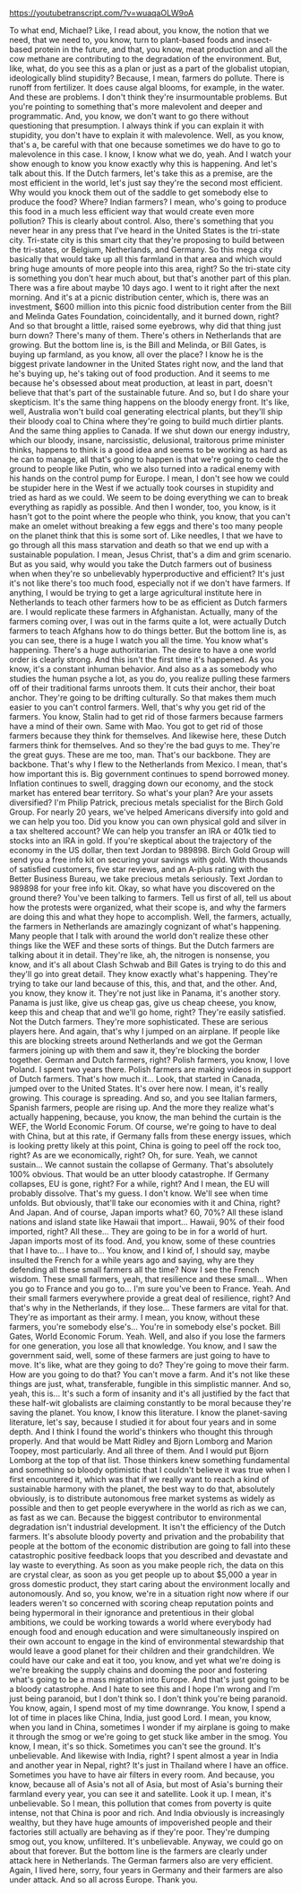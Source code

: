 https://youtubetranscript.com/?v=wuaqaOLW9oA

 To what end, Michael? Like, I read about, you know, the notion that we need, that we need to, you know, turn to plant-based foods and insect-based protein in the future, and that, you know, meat production and all the cow methane are contributing to the degradation of the environment. But, like, what, do you see this as a plan or just as a part of the globalist utopian, ideologically blind stupidity? Because, I mean, farmers do pollute. There is runoff from fertilizer. It does cause algal blooms, for example, in the water. And these are problems. I don't think they're insurmountable problems. But you're pointing to something that's more malevolent and deeper and programmatic. And, you know, we don't want to go there without questioning that presumption. I always think if you can explain it with stupidity, you don't have to explain it with malevolence. Well, as you know, that's a, be careful with that one because sometimes we do have to go to malevolence in this case. I know, I know what we do, yeah. And I watch your show enough to know you know exactly why this is happening. And let's talk about this. If the Dutch farmers, let's take this as a premise, are the most efficient in the world, let's just say they're the second most efficient. Why would you knock them out of the saddle to get somebody else to produce the food? Where? Indian farmers? I mean, who's going to produce this food in a much less efficient way that would create even more pollution? This is clearly about control. Also, there's something that you never hear in any press that I've heard in the United States is the tri-state city. Tri-state city is this smart city that they're proposing to build between the tri-states, or Belgium, Netherlands, and Germany. So this mega city basically that would take up all this farmland in that area and which would bring huge amounts of more people into this area, right? So the tri-state city is something you don't hear much about, but that's another part of this plan. There was a fire about maybe 10 days ago. I went to it right after the next morning. And it's at a picnic distribution center, which is, there was an investment, $600 million into this picnic food distribution center from the Bill and Melinda Gates Foundation, coincidentally, and it burned down, right? And so that brought a little, raised some eyebrows, why did that thing just burn down? There's many of them. There's others in Netherlands that are growing. But the bottom line is, is the Bill and Melinda, or Bill Gates, is buying up farmland, as you know, all over the place? I know he is the biggest private landowner in the United States right now, and the land that he's buying up, he's taking out of food production. And it seems to me because he's obsessed about meat production, at least in part, doesn't believe that that's part of the sustainable future. And so, but I do share your skepticism. It's the same thing happens on the bloody energy front. It's like, well, Australia won't build coal generating electrical plants, but they'll ship their bloody coal to China where they're going to build much dirtier plants. And the same thing applies to Canada. If we shut down our energy industry, which our bloody, insane, narcissistic, delusional, traitorous prime minister thinks, happens to think is a good idea and seems to be working as hard as he can to manage, all that's going to happen is that we're going to cede the ground to people like Putin, who we also turned into a radical enemy with his hands on the control pump for Europe. I mean, I don't see how we could be stupider here in the West if we actually took courses in stupidity and tried as hard as we could. We seem to be doing everything we can to break everything as rapidly as possible. And then I wonder, too, you know, is it hasn't got to the point where the people who think, you know, that you can't make an omelet without breaking a few eggs and there's too many people on the planet think that this is some sort of. Like needles, I that we have to go through all this mass starvation and death so that we end up with a sustainable population. I mean, Jesus Christ, that's a dim and grim scenario. But as you said, why would you take the Dutch farmers out of business when when they're so unbelievably hyperproductive and efficient? It's just it's not like there's too much food, especially not if we don't have farmers. If anything, I would be trying to get a large agricultural institute here in Netherlands to teach other farmers how to be as efficient as Dutch farmers are. I would replicate these farmers in Afghanistan. Actually, many of the farmers coming over, I was out in the farms quite a lot, were actually Dutch farmers to teach Afghans how to do things better. But the bottom line is, as you can see, there is a huge I watch you all the time. You know what's happening. There's a huge authoritarian. The desire to have a one world order is clearly strong. And this isn't the first time it's happened. As you know, it's a constant inhuman behavior. And also as a as somebody who studies the human psyche a lot, as you do, you realize pulling these farmers off of their traditional farms unroots them. It cuts their anchor, their boat anchor. They're going to be drifting culturally. So that makes them much easier to you can't control farmers. Well, that's why you get rid of the farmers. You know, Stalin had to get rid of those farmers because farmers have a mind of their own. Same with Mao. You got to get rid of those farmers because they think for themselves. And likewise here, these Dutch farmers think for themselves. And so they're the bad guys to me. They're the great guys. These are me too, man. That's our backbone. They are backbone. That's why I flew to the Netherlands from Mexico. I mean, that's how important this is. Big government continues to spend borrowed money. Inflation continues to swell, dragging down our economy, and the stock market has entered bear territory. So what's your plan? Are your assets diversified? I'm Philip Patrick, precious metals specialist for the Birch Gold Group. For nearly 20 years, we've helped Americans diversify into gold and we can help you too. Did you know you can own physical gold and silver in a tax sheltered account? We can help you transfer an IRA or 401k tied to stocks into an IRA in gold. If you're skeptical about the trajectory of the economy in the US dollar, then text Jordan to 989898. Birch Gold Group will send you a free info kit on securing your savings with gold. With thousands of satisfied customers, five star reviews, and an A-plus rating with the Better Business Bureau, we take precious metals seriously. Text Jordan to 989898 for your free info kit. Okay, so what have you discovered on the ground there? You've been talking to farmers. Tell us first of all, tell us about how the protests were organized, what their scope is, and why the farmers are doing this and what they hope to accomplish. Well, the farmers, actually, the farmers in Netherlands are amazingly cognizant of what's happening. Many people that I talk with around the world don't realize these other things like the WEF and these sorts of things. But the Dutch farmers are talking about it in detail. They're like, ah, the nitrogen is nonsense, you know, and it's all about Clash Schwab and Bill Gates is trying to do this and they'll go into great detail. They know exactly what's happening. They're trying to take our land because of this, this, and that, and the other. And, you know, they know it. They're not just like in Panama, it's another story. Panama is just like, give us cheap gas, give us cheap cheese, you know, keep this and cheap that and we'll go home, right? They're easily satisfied. Not the Dutch farmers. They're more sophisticated. These are serious players here. And again, that's why I jumped on an airplane. If people like this are blocking streets around Netherlands and we got the German farmers joining up with them and saw it, they're blocking the border together. German and Dutch farmers, right? Polish farmers, you know, I love Poland. I spent two years there. Polish farmers are making videos in support of Dutch farmers. That's how much it... Look, that started in Canada, jumped over to the United States. It's over here now. I mean, it's really growing. This courage is spreading. And so, and you see Italian farmers, Spanish farmers, people are rising up. And the more they realize what's actually happening, because, you know, the man behind the curtain is the WEF, the World Economic Forum. Of course, we're going to have to deal with China, but at this rate, if Germany falls from these energy issues, which is looking pretty likely at this point, China is going to peel off the rock too, right? As are we economically, right? Oh, for sure. Yeah, we cannot sustain... We cannot sustain the collapse of Germany. That's absolutely 100% obvious. That would be an utter bloody catastrophe. If Germany collapses, EU is gone, right? For a while, right? And I mean, the EU will probably dissolve. That's my guess. I don't know. We'll see when time unfolds. But obviously, that'll take our economies with it and China, right? And Japan. And of course, Japan imports what? 60, 70%? All these island nations and island state like Hawaii that import... Hawaii, 90% of their food imported, right? All these... They are going to be in for a world of hurt. Japan imports most of its food. And, you know, some of these countries that I have to... I have to... You know, and I kind of, I should say, maybe insulted the French for a while years ago and saying, why are they defending all these small farmers all the time? Now I see the French wisdom. These small farmers, yeah, that resilience and these small... When you go to France and you go to... I'm sure you've been to France. Yeah. And their small farmers everywhere provide a great deal of resilience, right? And that's why in the Netherlands, if they lose... These farmers are vital for that. They're as important as their army. I mean, you know, without these farmers, you're somebody else's... You're in somebody else's pocket. Bill Gates, World Economic Forum. Yeah. Well, and also if you lose the farmers for one generation, you lose all that knowledge. You know, and I saw the government said, well, some of these farmers are just going to have to move. It's like, what are they going to do? They're going to move their farm. How are you going to do that? You can't move a farm. And it's not like these things are just, what, transferable, fungible in this simplistic manner. And so, yeah, this is... It's such a form of insanity and it's all justified by the fact that these half-wit globalists are claiming constantly to be moral because they're saving the planet. You know, I know this literature. I know the planet-saving literature, let's say, because I studied it for about four years and in some depth. And I think I found the world's thinkers who thought this through properly. And that would be Matt Ridley and Bjorn Lomborg and Marion Toopey, most particularly. And all three of them. And I would put Bjorn Lomborg at the top of that list. Those thinkers knew something fundamental and something so bloody optimistic that I couldn't believe it was true when I first encountered it, which was that if we really want to reach a kind of sustainable harmony with the planet, the best way to do that, absolutely obviously, is to distribute autonomous free market systems as widely as possible and then to get people everywhere in the world as rich as we can, as fast as we can. Because the biggest contributor to environmental degradation isn't industrial development. It isn't the efficiency of the Dutch farmers. It's absolute bloody poverty and privation and the probability that people at the bottom of the economic distribution are going to fall into these catastrophic positive feedback loops that you described and devastate and lay waste to everything. As soon as you make people rich, the data on this are crystal clear, as soon as you get people up to about $5,000 a year in gross domestic product, they start caring about the environment locally and autonomously. And so, you know, we're in a situation right now where if our leaders weren't so concerned with scoring cheap reputation points and being hypermoral in their ignorance and pretentious in their global ambitions, we could be working towards a world where everybody had enough food and enough education and were simultaneously inspired on their own account to engage in the kind of environmental stewardship that would leave a good planet for their children and their grandchildren. We could have our cake and eat it too, you know, and yet what we're doing is we're breaking the supply chains and dooming the poor and fostering what's going to be a mass migration into Europe. And that's just going to be a bloody catastrophe. And I hate to see this and I hope I'm wrong and I'm just being paranoid, but I don't think so. I don't think you're being paranoid. You know, again, I spend most of my time downrange. You know, I spend a lot of time in places like China, India, just good Lord. I mean, you know, when you land in China, sometimes I wonder if my airplane is going to make it through the smog or we're going to get stuck like amber in the smog. You know, I mean, it's so thick. Sometimes you can't see the ground. It's unbelievable. And likewise with India, right? I spent almost a year in India and another year in Nepal, right? It's just in Thailand where I have an office. Sometimes you have to have air filters in every room. And because, you know, because all of Asia's not all of Asia, but most of Asia's burning their farmland every year, you can see it and satellite. Look it up. I mean, it's unbelievable. So I mean, this pollution that comes from poverty is quite intense, not that China is poor and rich. And India obviously is increasingly wealthy, but they have huge amounts of impoverished people and their factories still actually are behaving as if they're poor. They're dumping smog out, you know, unfiltered. It's unbelievable. Anyway, we could go on about that forever. But the bottom line is the farmers are clearly under attack here in Netherlands. The German farmers also are very efficient. Again, I lived here, sorry, four years in Germany and their farmers are also under attack. And so all across Europe. Thank you.